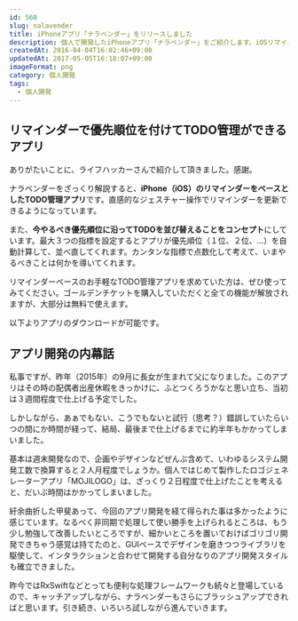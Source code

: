 ```yaml
---
id: 560
slug: nalavender
title: iPhoneアプリ「ナラベンダー」をリリースしました
description: 個人で開発したiPhoneアプリ「ナラベンダー」をご紹介します。iOSリマインダーを使ってTODO管理ができるアプリです。
createdAt: 2016-04-04T16:02:46+09:00
updatedAt: 2017-05-05T16:18:07+09:00
imageFormat: png
category: 個人開発
tags:
  - 個人開発
---
```


## リマインダーで優先順位を付けてTODO管理ができるアプリ

ありがたいことに、ライフハッカーさんで紹介して頂きました。感謝。

<external-link title="Lifehacker" note="リマインダーを優先度順に並び替えられるToDo管理アプリ「ナラベンダー」" link="http://www.lifehacker.jp/2016/04/160404naravender.html" img-file-name="lifehacker.png"></external-link>

ナラベンダーをざっくり解説すると、<strong>iPhone（iOS）のリマインダーをベースとしたTODO管理アプリ</strong>です。<span class="line">直感的なジェスチャー操作でリマインダーを更新</span>できるようになっています。

<capture-image article-id="560" img-file-name="sc04_4_7_jp.png" caption="直感的なジェスチャー操作"></capture-image>

また、<strong>今やるべき優先順位に沿ってTODOを並び替えることをコンセプト</strong>にしています。最大３つの指標を設定するとアプリが優先順位（１位、２位、…）を自動計算して、並べ直してくれます。カンタンな指標で点数化して考えて、いまやるべきことは何かを導いてくれます。

<capture-image article-id="560" img-file-name="sc02_4_7_jp.png" caption="点数化して優先順位を計算"></capture-image>


リマインダーベースのお手軽なTODO管理アプリを求めていた方は、ぜひ使ってみてください。ゴールデンチケットを購入していただくと全ての機能が解放されますが、大部分は無料で使えます。

以下よりアプリのダウンロードが可能です。

<external-link title="ナラベンダー" note="ありそうでなかったiOSリマインダーベースのTODO管理アプリ" link="https://nalaven.desr.blue/" img-file-name="nalavender.png"></external-link>

## アプリ開発の内幕話

私事ですが、昨年（2015年）の9月に長女が生まれて父になりました。このアプリはその時の配偶者出産休暇をきっかけに、ふとつくろうかなと思い立ち、当初は３週間程度で仕上げる予定でした。

しかしながら、あぁでもない、こうでもないと試行（思考？）錯誤していたらいつの間にか時間が経って、結局、最後まで仕上げるまでに約半年もかかってしまいました。

基本は週末開発なので、企画やデザインなどぜんぶ含めて、いわゆるシステム開発工数で換算すると２人月程度でしょうか。個人ではじめて製作したロゴジェネレーターアプリ「MOJILOGO」は、ざっくり２日程度で仕上げたことを考えると、だいぶ時間はかかってしまいました。

<related-link id="472"></related-link>

紆余曲折した甲斐あって、今回のアプリ開発を経て得られた事は多かったように感じています。なるべく非同期で処理して使い勝手を上げられるところは、もう少し勉強して改善したいところですが、細かいところを置いておけばゴリゴリ開発できちゃう感覚は持てたのと、GUIベースでデザインを磨きつつライブラリを駆使して、インタラクションと合わせて開発する自分なりのアプリ開発スタイルも確立できました。

昨今ではRxSwiftなどとっても便利な処理フレームワークも続々と登場しているので、キャッチアップしながら、ナラベンダーもさらにブラッシュアップできればと思います。引き続き、いろいろ試しながら進んでいきます。
